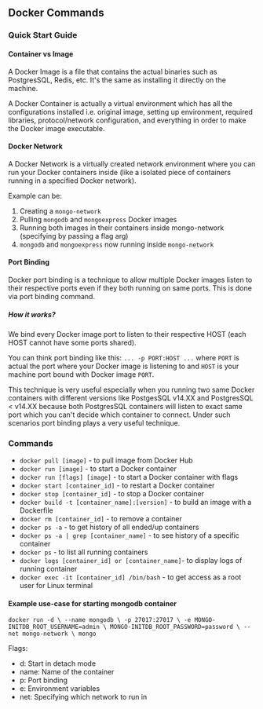 ## Docker Commands
### Quick Start Guide

#### Container vs Image
A Docker Image is a file that contains the actual binaries such as PostgresSQL, Redis, etc. It's the same as installing it directly on the machine.

A Docker Container is actually a virtual environment which has all the configurations installed i.e. original image, setting up environment, required libraries, protocol/network configuration, and everything in order to make the Docker image executable.

#### Docker Network
A Docker Network is a virtually created network environment where you can run your Docker containers inside (like a isolated piece of containers running in a specified Docker network).

Example can be:
1. Creating a `mongo-network`
2. Pulling `mongodb` and `mongoexpress` Docker images
3. Running both images in their containers inside mongo-network (specifying by passing a flag arg)
4. `mongodb` and `mongoexpress` now running inside `mongo-network`

#### Port Binding
Docker port binding is a technique to allow multiple Docker images listen to their respective ports even if they both running on same ports. This is done via port binding command.

##### How it works?
We bind every Docker image port to listen to their respective HOST (each HOST cannot have some ports shared). 

You can think port binding like this:
`... -p PORT:HOST ...` where `PORT` is actual the port where your Docker image is listening to and `HOST` is your machine port bound with Docker image `PORT`.

This technique is very useful especially when you running two same Docker containers with different versions like PostgesSQL v14.XX and PostgresSQL < v14.XX because both PostgresSQL containers will listen to exact same port which you can't decide which container to connect. Under such scenarios port binding plays a very useful technique.

### Commands
* `docker pull [image]` - to pull image from Docker Hub
* `docker run [image]` - to start a Docker container
* `docker run [flags] [image]` - to start a Docker container with flags
* `docker start [container_id]` - to restart a Docker container
* `docker stop [container_id]` - to stop a Docker container
* `docker build -t [container_name]:[version]` - to build an image with a Dockerfile
* `docker rm [container_id]` - to remove a container
* `docker ps -a` - to get history of all ended/up containers
* `docker ps -a | grep [container_name]` - to see history of a specific container
* `docker ps` - to list all running containers
* `docker logs [container_id] or [container_name]`- to display logs of running container
* `docker exec -it [container_id] /bin/bash` - to get access as a root user for Linux terminal

#### Example use-case for starting mongodb container
`docker run -d \
--name mongodb \
-p 27017:27017 \
-e MONGO-INITDB_ROOT_USERNAME=admin \
MONGO-INITDB_ROOT_PASSWORD=password \
--net mongo-network \
mongo`

Flags:
* d: Start in detach mode
* name: Name of the container
* p: Port binding
* e: Environment variables
* net: Specifying which network to run in
